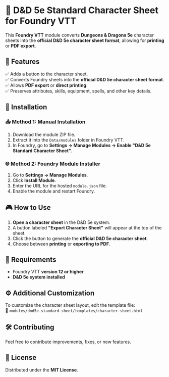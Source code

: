 # 📖 D&D 5e Standard Character Sheet for Foundry VTT

This **Foundry VTT** module converts **Dungeons & Dragons 5e** character sheets into the **official D&D 5e character sheet format**, allowing for **printing** or **PDF export**.

## 📌 Features

✅ Adds a button to the character sheet.  
✅ Converts Foundry sheets into the **official D&D 5e character sheet format**.  
✅ Allows **PDF export** or **direct printing**.  
✅ Preserves attributes, skills, equipment, spells, and other key details.  

## 🔧 Installation

### 📥 Method 1: Manual Installation
1. Download the module ZIP file.  
2. Extract it into the `Data/modules` folder in Foundry VTT.  
3. In Foundry, go to **Settings → Manage Modules → Enable "D&D 5e Standard Character Sheet"**.

### 🌐 Method 2: Foundry Module Installer
1. Go to **Settings → Manage Modules**.  
2. Click **Install Module**.  
3. Enter the URL for the hosted `module.json` file.  
4. Enable the module and restart Foundry.  

## 🎮 How to Use

1. **Open a character sheet** in the D&D 5e system.  
2. A button labeled **"Export Character Sheet"** will appear at the top of the sheet.  
3. Click the button to generate the **official D&D 5e character sheet**.  
4. Choose between **printing** or **exporting to PDF**.

## 📌 Requirements

- Foundry VTT **version 12 or higher**  
- **D&D 5e system installed**  

## ⚙️ Additional Customization

To customize the character sheet layout, edit the template file:  
📁 `modules/dnd5e-standard-sheet/templates/character-sheet.html`

## 🛠️ Contributing

Feel free to contribute improvements, fixes, or new features.  

## 📜 License

Distributed under the **MIT License**.  
